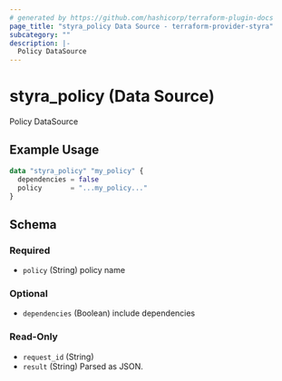 ```yaml
---
# generated by https://github.com/hashicorp/terraform-plugin-docs
page_title: "styra_policy Data Source - terraform-provider-styra"
subcategory: ""
description: |-
  Policy DataSource
---
```


# styra_policy (Data Source)

Policy DataSource

## Example Usage

```terraform
data "styra_policy" "my_policy" {
  dependencies = false
  policy       = "...my_policy..."
}
```

<!-- schema generated by tfplugindocs -->
## Schema

### Required

- `policy` (String) policy name

### Optional

- `dependencies` (Boolean) include dependencies

### Read-Only

- `request_id` (String)
- `result` (String) Parsed as JSON.

